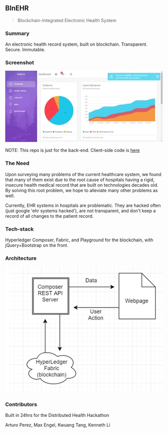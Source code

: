 BInEHR
---
> Blockchain-Integrated Electronic Health System

### Summary
An electronic health record system, built on blockchain. Transparent. Secure. Immutable.

### Screenshot

![screenshot](pics/bh2.jpg)

NOTE: This repo is just for the back-end. Client-side code is [here](https://github.com/cktang88/blockchain-hackathon-client)

### The Need
Upon surveying many problems of the current healthcare system, we found that many of them exist due to the root cause of hospitals having a rigid, insecure health medical record that are built on technologies decades old. By solving this root problem, we hope to alleviate many other problems as well.

Currently, EHR systems in hospitals are problematic. They are hacked often (just google 'ehr systems hacked'), are not transparent, and don't keep a record of all changes to the patient record.

### Tech-stack
Hyperledger Composer, Fabric, and Playground for the blockchain, with jQuery+Bootstrap on the front.

### Architecture

![screenshot](pics/bh1.jpg)

### Contributors
Built in 24hrs for the Distributed Health Hackathon

Arturo Perez, Max Engel, Kwuang Tang, Kenneth Li

